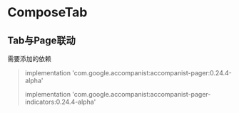 # ComposeTab

## Tab与Page联动

需要添加的依赖

> implementation 'com.google.accompanist:accompanist-pager:0.24.4-alpha'
> 
> implementation 'com.google.accompanist:accompanist-pager-indicators:0.24.4-alpha'
